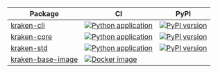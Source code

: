 
| Package | CI | PyPI |
| ------- | -- | ---- |
| [kraken-cli][] | [![Python application](https://github.com/kraken-build/kraken-cli/actions/workflows/python-package.yml/badge.svg)](https://github.com/kraken-build/kraken-cli/actions/workflows/python-package.yml) | [![PyPI version](https://badge.fury.io/py/kraken-cli.svg)](https://badge.fury.io/py/kraken-cli) |
| [kraken-core][] | [![Python application](https://github.com/kraken-build/kraken-core/actions/workflows/python-package.yml/badge.svg)](https://github.com/kraken-build/kraken-core/actions/workflows/python-package.yml) | [![PyPI version](https://badge.fury.io/py/kraken-core.svg)](https://badge.fury.io/py/kraken-core) |
| [kraken-std][] | [![Python application](https://github.com/kraken-build/kraken-std/actions/workflows/python-package.yml/badge.svg)](https://github.com/kraken-build/kraken-std/actions/workflows/python-package.yml) | [![PyPI version](https://badge.fury.io/py/kraken-std.svg)](https://badge.fury.io/py/kraken-std) |
| [kraken-base-image][] | [![Docker image](https://github.com/kraken-build/kraken-base-image/actions/workflows/docker.yml/badge.svg)](https://github.com/kraken-build/kraken-base-image/actions/workflows/docker.yml) | |

  [kraken-cli]: https://github.com/kraken-build/kraken-cli
  [kraken-core]: https://github.com/kraken-build/kraken-core
  [kraken-std]: https://github.com/kraken-build/kraken-std
  [kraken-base-image]: https://github.com/kraken-build/kraken-base-image
